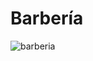 # Barbería
![barberia](https://github.com/DaianaTrinidad/encriptador.github.io/assets/139799911/1859d2a0-3056-4d3d-837f-4ae4b36da757)
